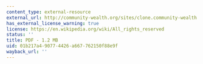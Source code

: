 ```yaml
---
content_type: external-resource
external_url: http://community-wealth.org/sites/clone.community-wealth.org/files/downloads/report-robinson-et-al.pdf
has_external_license_warning: true
license: https://en.wikipedia.org/wiki/All_rights_reserved
status: ''
title: PDF - 1.2 MB
uid: 01b217a4-9077-4426-a667-762150f88e9f
wayback_url: ''
---
```

